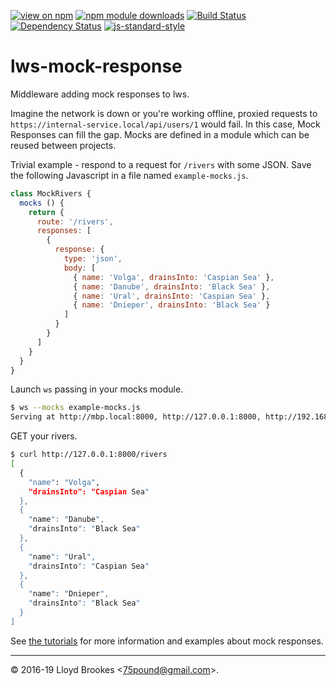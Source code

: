 [![view on npm](https://img.shields.io/npm/v/lws-mock-response.svg)](https://www.npmjs.org/package/lws-mock-response)
[![npm module downloads](https://img.shields.io/npm/dt/lws-mock-response.svg)](https://www.npmjs.org/package/lws-mock-response)
[![Build Status](https://travis-ci.org/lwsjs/mock-response.svg?branch=master)](https://travis-ci.org/lwsjs/mock-response)
[![Dependency Status](https://badgen.net/david/dep/lwsjs/mock-response)](https://david-dm.org/lwsjs/mock-response)
[![js-standard-style](https://img.shields.io/badge/code%20style-standard-brightgreen.svg)](https://github.com/feross/standard)

# lws-mock-response

Middleware adding mock responses to lws.

Imagine the network is down or you're working offline, proxied requests to `https://internal-service.local/api/users/1` would fail. In this case, Mock Responses can fill the gap. Mocks are defined in a module which can be reused between projects.

Trivial example - respond to a request for `/rivers` with some JSON. Save the following Javascript in a file named `example-mocks.js`.

```js
class MockRivers {
  mocks () {
    return {
      route: '/rivers',
      responses: [
        {
          response: {
            type: 'json',
            body: [
              { name: 'Volga', drainsInto: 'Caspian Sea' },
              { name: 'Danube', drainsInto: 'Black Sea' },
              { name: 'Ural', drainsInto: 'Caspian Sea' },
              { name: 'Dnieper', drainsInto: 'Black Sea' }
            ]
          }
        }
      ]
    }
  }
}
```

Launch `ws` passing in your mocks module.

```sh
$ ws --mocks example-mocks.js
Serving at http://mbp.local:8000, http://127.0.0.1:8000, http://192.168.0.100:8000
```

GET your rivers.

```sh
$ curl http://127.0.0.1:8000/rivers
[
  {
    "name": "Volga",
    "drainsInto": "Caspian Sea"
  },
  {
    "name": "Danube",
    "drainsInto": "Black Sea"
  },
  {
    "name": "Ural",
    "drainsInto": "Caspian Sea"
  },
  {
    "name": "Dnieper",
    "drainsInto": "Black Sea"
  }
]
```

See [the tutorials](https://github.com/lwsjs/local-web-server/wiki/How-to-create-a-mock-response) for more information and examples about mock responses.

* * *

&copy; 2016-19 Lloyd Brookes \<75pound@gmail.com\>.
